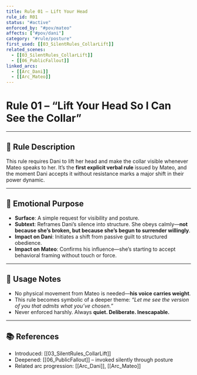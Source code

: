```yaml
---
title: Rule 01 – Lift Your Head
rule_id: R01
status: "#active"
enforced_by: "#pov/mateo"
affects: ["#pov/dani"]
category: "#rule/posture"
first_used: [[03_SilentRules_CollarLift]]
related_scenes:
  - [[03_SilentRules_CollarLift]]
  - [[06_PublicFallout]]
linked_arcs:
  - [[Arc_Dani]]
  - [[Arc_Mateo]]
---
```


# Rule 01 – “Lift Your Head So I Can See the Collar”

---

## 📜 Rule Description

This rule requires Dani to lift her head and make the collar visible whenever Mateo speaks to her. It’s the **first explicit verbal rule** issued by Mateo, and the moment Dani accepts it without resistance marks a major shift in their power dynamic.

---

## 🧠 Emotional Purpose

- **Surface**: A simple request for visibility and posture.
- **Subtext**: Reframes Dani’s silence into structure. She obeys calmly—**not because she’s broken, but because she’s begun to surrender willingly**.
- **Impact on Dani**: Initiates a shift from passive guilt to structured obedience.
- **Impact on Mateo**: Confirms his influence—she’s starting to accept behavioral framing without touch or force.

---

## 🧭 Usage Notes

- No physical movement from Mateo is needed—**his voice carries weight**.
- This rule becomes symbolic of a deeper theme: *“Let me see the version of you that admits what you’ve chosen.”*
- Never enforced harshly. Always **quiet. Deliberate. Inescapable.**

---

## 📚 References

- Introduced: [[03_SilentRules_CollarLift]]  
- Deepened: [[06_PublicFallout]] – invoked silently through posture  
- Related arc progression: [[Arc_Dani]], [[Arc_Mateo]]
